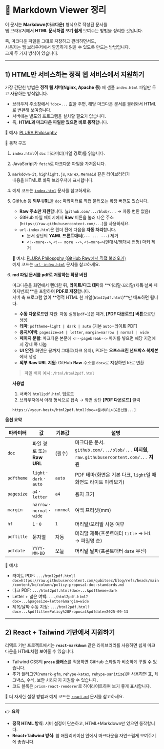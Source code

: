 # 📄 Markdown Viewer 정리

이 문서는 **Markdown(마크다운)** 형식으로 작성된 문서를  
웹 브라우저에서 **HTML 문서처럼 보기 쉽게** 보여주는 방법을 정리한 것입니다.  

즉, 마크다운 파일을 그대로 저장하고 관리하면서도,  
사용자는 웹 브라우저에서 깔끔하게 읽을 수 있도록 만드는 방법입니다.  
크게 두 가지 방식이 있습니다.  

---

## 1) HTML만 서비스하는 정적 웹 서비스에서 지원하기

가장 간단한 방법은 **정적 웹 서버(Nginx, Apache 등)** 에 샘플 `index.html` 파일만 두고 사용하는 방식입니다.  

- 브라우저 주소창에서 `?doc=...` 값을 주면, 해당 마크다운 문서를 불러와서 HTML로 변환해 보여줍니다.
- 서버에는 별도의 프로그램을 설치할 필요가 없습니다.  
- 즉, **HTML과 마크다운 파일만 있으면 바로 동작**합니다.  

📌 예시: [PLURA Philosophy](https://w.plura.io/index.html?doc=/philosophy/ko/README.md)

📌 동작 구조  
1. `index.html`이 `doc` 파라미터(파일 경로)를 읽습니다.  
2. JavaScript가 `fetch`로 마크다운 파일을 가져옵니다.  
3. `markdown-it`, `highlight.js`, `KaTeX`, `Mermaid` 같은 라이브러리가  
   내용을 HTML로 바꿔 브라우저에 표시합니다.  

4. 예제 코드는 [`index.html`](./html/index.html) 문서를 참고하세요.

5. GitHub 등 **외부 URL**을 `doc` 파라미터로 직접 불러오는 확장 버전도 있습니다.  
   - **Raw 주소만 지원**합니다. (`github.com/.../blob/...` → 자동 변환 없음)  
   - GitHub 파일 페이지에서 **Raw** 버튼을 눌러 나온 주소(`https://raw.githubusercontent.com/...`)를 사용하세요.  
   - `url-index.html`은 렌더 전에 다음을 **자동 처리**합니다.  
     - 문서 상단의 **YAML 프론트매터**(`--- ... ---`) 제거  
     - `<!--more-->`, `<!-- more -->`, `<!–more–>`(엔대시/엠대시 변형) 마커 제거

   📌 예시: [PLURA Philosophy (GitHub Raw에서 직접 불러오기)](https://w.plura.io/url-index.html?doc=https://raw.githubusercontent.com/qubitsec/plura/main/philosophy/ko/README.md)  
   예제 코드는 [`url-index.html`](./html/url-index.html) 문서를 참고하세요.

6. **md 파일 문서를 pdf로 저장하는 확장 버전**

   마크다운을 화면에서 렌더한 뒤, **라이트/다크 테마**와 **머리말·꼬리말(제목·날짜·페이지번호)**을 포함하여 **PDF로 저장**합니다.  
   서버 측 프로그램 없이 **정적 HTML 한 파일(`html2pdf.html`)**만 배포하면 됩니다.

   - **수동 다운로드만** 지원: 자동 실행(`pdf=1`)은 제거, **[PDF 다운로드] 버튼**으로만 생성  
   - **테마**: `pdftheme=light | dark | auto` (기본 `auto`=라이트 PDF)  
   - **용지/여백**: `pagesize=a4 | letter`, `margin=narrow | normal | wide`  
   - **페이지 분할**: 마크다운 본문에 `<!--pagebreak-->` 마커를 넣으면 해당 지점에서 강제 쪽 나눔  
   - **UI 안전**: 화면은 끝까지 그대로(다크 유지), PDF는 **오프스크린 샌드박스 복제본**에서 생성  
   - **외부 Raw URL 지원**: GitHub **Raw** 주소를 `doc=`로 지정하면 바로 변환

   > 파일 배치 예시: `/html/html2pdf.html`

   **사용법**
   1) 서버에 `html2pdf.html` 업로드  
   2) 브라우저에서 아래 형식으로 접속 → 화면 상단 **[PDF 다운로드]** 클릭
   ```text
   https://<your-host>/html2pdf.html?doc=<문서URL>[&옵션들...]
   ```

**옵션 요약**

| 파라미터       | 값                            | 기본값      | 설명                                                                                 |
| ---------- | ---------------------------- | -------- | ---------------------------------------------------------------------------------- |
| `doc`      | 파일 경로 또는 **Raw URL**         | (필수)     | 마크다운 문서. `github.com/.../blob/...` **미지원**, `raw.githubusercontent.com/...` **지원** |
| `pdftheme` | `light` · `dark` · `auto`    | `auto`   | PDF 테마(화면은 기본 다크, `light`일 때 화면도 라이트 미리보기)                                         |
| `pagesize` | `a4` · `letter`              | `a4`     | 용지 크기                                                                              |
| `margin`   | `narrow` · `normal` · `wide` | `normal` | 여백 프리셋(mm)                                                                         |
| `hf`       | `1` · `0`                    | `1`      | 머리말/꼬리말 사용 여부                                                                      |
| `pdftitle` | 문자열                          | 자동       | 머리말 제목(프론트매터 `title` → H1 → 파일명 순)                                                 |
| `pdfdate`  | `YYYY-MM-DD`                 | 오늘       | 머리말 날짜(프론트매터 `date` 우선)                                                            |

📌 예시:

* 라이트 PDF:
  `.../html2pdf.html?doc=https://raw.githubusercontent.com/qubitsec/blog/refs/heads/main/content/ko/column/policy-proposal-doc-standards.md`
* 다크 PDF:
  `.../html2pdf.html?doc=...&pdftheme=dark`
* Letter + 넓은 여백:
  `.../html2pdf.html?doc=...&pagesize=letter&margin=wide`
* 제목/날짜 수동 지정:
  `.../html2pdf.html?doc=...&pdftitle=Policy%20Proposal&pdfdate=2025-09-13`

---

## 2) React + Tailwind 기반에서 지원하기

리액트 기반 프로젝트에서는
**`react-markdown`** 같은 라이브러리를 사용하면 쉽게 마크다운을 HTML처럼 보여줄 수 있습니다.

* Tailwind CSS의 **`prose` 클래스**를 적용하면 GitHub 스타일과 비슷하게 꾸밀 수 있습니다.
* 추가 플러그인(`remark-gfm`, `rehype-katex`, `rehype-sanitize`)을 사용하면
  표, 체크박스, 수식, 보안 처리까지 지원할 수 있습니다.
* 코드 블록은 `prism-react-renderer`로 하이라이트하여 보기 좋게 표시합니다.

📌 더 자세한 설정 방법과 예제 코드는 [`react.md`](./react.md) 문서를 참고하세요.

---

👉 **요약**

* **정적 HTML 방식**: 서버 설정이 단순하고, HTML+Markdown만 있으면 동작합니다.
* **React+Tailwind 방식**: 웹 애플리케이션 안에서 마크다운을 자연스럽게 보여주기에 좋습니다.
